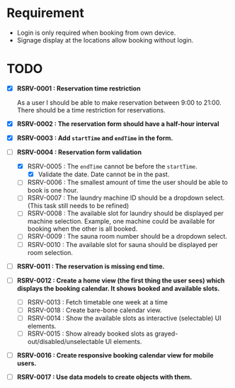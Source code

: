 # Requirement

* Login is only required when booking from own device.
* Signage display at the locations allow booking without login.

# TODO 
 
- [x] **RSRV-0001 : Reservation time restriction**

  As a user I should be able to make reservation between 9:00 to 21:00. There should be a time restriction for reservations.  

- [x] **RSRV-0002 : The reservation form should have a half-hour interval**

- [x] **RSRV-0003 : Add `startTime` and `endTime` in the form.**
- [ ] **RSRV-0004 : Reservation form validation** 
  - [x] RSRV-0005 : The `endTime` cannot be before the `startTime`.
    - [x] Validate the date. Date cannot be in the past.
  - [ ] RSRV-0006 : The smallest amount of time the user should be able to book is one hour.
  - [ ] RSRV-0007 : The laundry machine ID should be a dropdown select. (This task still needs to be refined)
  - [ ] RSRV-0008 : The available slot for laundry should be displayed per machine selection. Example, one machine could be available for booking when the other is all booked.
  - [ ] RSRV-0009 : The sauna room number should be a dropdown select.
  - [ ] RSRV-0010 : The available slot for sauna should be displayed per room selection.
- [ ] **RSRV-0011 : The reservation is missing end time.**
- [ ] **RSRV-0012 : Create a home view (the first thing the user sees) which displays the booking calendar. It shows booked and available slots.**
    - [ ] RSRV-0013 : Fetch timetable one week at a time
    - [ ] RSRV-0018 : Create bare-bone calendar view.
    - [ ] RSRV-0014 : Show the available slots as interactive (selectable) UI elements.
    - [ ] RSRV-0015 : Show already booked slots as grayed-out/disabled/unselectable UI elements.
- [ ] **RSRV-0016 : Create responsive booking calendar view for mobile users.**
- [ ] **RSRV-0017 : Use data models to create objects with them.**